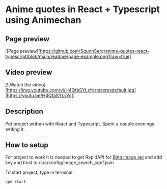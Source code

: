 # Anime quotes in React + Typescript using Animechan
## Page preview
![Page preview][https://github.com/SquonSerq/anime-quotes-react-typescript/blob/main/readme/page-example.png?raw=true]
## Video preview
[![Watch the video][https://img.youtube.com/vi/H4QfaSYLsYc/maxresdefault.jpg][https://youtu.be/H4QfaSYLsYc]]
## Description
Pet project written with React and Typescript. Spent a couple evenings writing it.
## How to setup
For project to work it is needed to get RapidAPI for [Binq image api](https://rapidapi.com/microsoft-azure-org-microsoft-cognitive-services/api/bing-image-search1/) and add key and host to /src/config/image_search_conf.json

To start project, type in terminal:
```
npm start
```